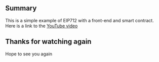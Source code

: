 ## Summary
This is a simple example of EIP712 with a front-end and smart contract. Here is a link to the [YouTube video](https://youtu.be/a83fNlOhq1I?si=ZIvrZ8w70Iuvbtfq)

## Thanks for watching again
Hope to see you again